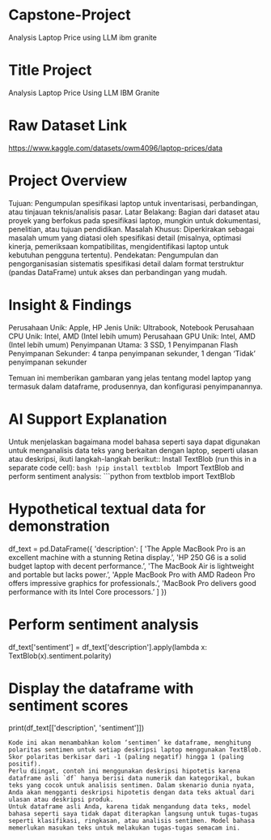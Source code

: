 # Capstone-Project
Analysis Laptop Price using LLM ibm granite

# Title Project
Analysis Laptop Price Using LLM IBM Granite

# Raw Dataset Link
https://www.kaggle.com/datasets/owm4096/laptop-prices/data

# Project Overview
Tujuan: Pengumpulan spesifikasi laptop untuk inventarisasi, perbandingan, atau tinjauan teknis/analisis pasar.
Latar Belakang: Bagian dari dataset atau proyek yang berfokus pada spesifikasi laptop, mungkin untuk dokumentasi, penelitian, atau tujuan pendidikan.
Masalah Khusus: Diperkirakan sebagai masalah umum yang diatasi oleh spesifikasi detail (misalnya, optimasi kinerja, pemeriksaan kompatibilitas, mengidentifikasi laptop untuk kebutuhan pengguna tertentu).
Pendekatan: Pengumpulan dan pengorganisasian sistematis spesifikasi detail dalam format terstruktur (pandas DataFrame) untuk akses dan perbandingan yang mudah.

# Insight & Findings
Perusahaan Unik: Apple, HP 
Jenis Unik: Ultrabook, Notebook 
Perusahaan CPU Unik: Intel, AMD (Intel lebih umum) 
Perusahaan GPU Unik: Intel, AMD (Intel lebih umum) 
Penyimpanan Utama: 3 SSD, 1 Penyimpanan Flash 
Penyimpanan Sekunder: 4 tanpa penyimpanan sekunder, 1 dengan ‘Tidak’ penyimpanan sekunder 

Temuan ini memberikan gambaran yang jelas tentang model laptop yang termasuk dalam dataframe, produsennya, dan konfigurasi penyimpanannya.

# AI Support Explanation
Untuk menjelaskan bagaimana model bahasa seperti saya dapat digunakan untuk menganalisis data teks yang berkaitan dengan laptop, seperti ulasan atau deskripsi, ikuti langkah-langkah berikut:: 
Install TextBlob (run this in a separate code cell): ```bash !pip install textblob ``` 
Import TextBlob and perform sentiment analysis: ```python 
from textblob import TextBlob 
# Hypothetical textual data for demonstration 
df_text = pd.DataFrame({ 
'description': [ 
'The Apple MacBook Pro is an excellent machine with a stunning Retina display.’, 
'HP 250 G6 is a solid budget laptop with decent performance.’, 
'The MacBook Air is lightweight and portable but lacks power.’, 
'Apple MacBook Pro with AMD Radeon Pro offers impressive graphics for professionals.’, 
'MacBook Pro delivers good performance with its Intel Core processors.’ 
] 
}) 
# Perform sentiment analysis 
df_text['sentiment'] = df_text['description'].apply(lambda x: TextBlob(x).sentiment.polarity) 

# Display the dataframe with sentiment scores 
print(df_text[['description', 'sentiment']]) 
``` 
Kode ini akan menambahkan kolom ‘sentimen’ ke dataframe, menghitung polaritas sentimen untuk setiap deskripsi laptop menggunakan TextBlob. Skor polaritas berkisar dari -1 (paling negatif) hingga 1 (paling positif).
Perlu diingat, contoh ini menggunakan deskripsi hipotetis karena dataframe asli `df` hanya berisi data numerik dan kategorikal, bukan teks yang cocok untuk analisis sentimen. Dalam skenario dunia nyata, Anda akan mengganti deskripsi hipotetis dengan data teks aktual dari ulasan atau deskripsi produk.
Untuk dataframe asli Anda, karena tidak mengandung data teks, model bahasa seperti saya tidak dapat diterapkan langsung untuk tugas-tugas seperti klasifikasi, ringkasan, atau analisis sentimen. Model bahasa memerlukan masukan teks untuk melakukan tugas-tugas semacam ini.

